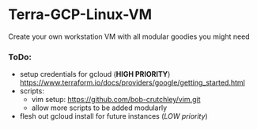# Terra-GCP-Linux-VM
Create your own workstation VM with all modular goodies you might need
<br/>
### ToDo: <br/>
 - setup credentials for gcloud (**HIGH PRIORITY**)
   https://www.terraform.io/docs/providers/google/getting_started.html
 - scripts: 
   - vim setup: https://github.com/bob-crutchley/vim.git
   - allow more scripts to be added modularly
 - flesh out gcloud install for future instances (*LOW priority*)

